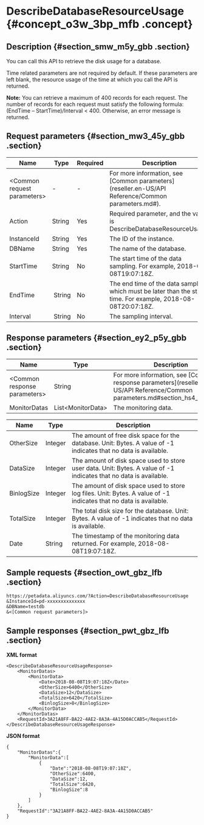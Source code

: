 # DescribeDatabaseResourceUsage {#concept_o3w_3bp_mfb .concept}

## Description {#section_smw_m5y_gbb .section}

You can call this API to retrieve the disk usage for a database.

Time related parameters are not required by default. If these parameters are left blank, the resource usage of the time at which you call the API is returned.

**Note:** You can retrieve a maximum of 400 records for each request. The number of records for each request must satisfy the following formula: \(EndTime – StartTime\)/Interval < 400. Otherwise, an error message is returned.

## Request parameters {#section_mw3_45y_gbb .section}

|Name|Type|Required|Description|
|----|----|--------|-----------|
|<Common request parameters\>|-|-|For more information, see [Common parameters](reseller.en-US/API Reference/Common parameters.md#).|
|Action|String|Yes|Required parameter, and the value is DescribeDatabaseResourceUsage.|
|InstanceId|String|Yes|The ID of the instance.|
|DBName|String|Yes|The name of the database.|
|StartTime|String|No|The start time of the data sampling. For example, 2018-08-08T19:07:18Z.|
|EndTime| String|No|The end time of the data sampling, which must be later than the start time. For example, 2018-08-08T20:07:18Z.|
|Interval| String|No|The sampling interval.|

## Response parameters {#section_ey2_p5y_gbb .section}

|Name|Type|Description|
|----|----|-----------|
|<Common response parameters\>|String|For more information, see [Common response parameters](reseller.en-US/API Reference/Common parameters.md#section_hs4_m3y_gbb).|
|MonitorDatas|List<MonitorData\>|The monitoring data.|

|Name|Type|Description|
|----|----|-----------|
|OtherSize|Integer|The amount of free disk space for the database. Unit: Bytes. A value of -1 indicates that no data is available.|
|DataSize|Integer|The amount of disk space used to store user data. Unit: Bytes. A value of -1 indicates that no data is available.|
|BinlogSize|Integer|The amount of disk space used to store log files. Unit: Bytes. A value of -1 indicates that no data is available.|
|TotalSize|Integer|The total disk size for the database. Unit: Bytes. A value of -1 indicates that no data is available.|
|Date|String|The timestamp of the monitoring data returned. For example, 2018-08-08T19:07:18Z.|

## Sample requests {#section_owt_gbz_lfb .section}

```
https://petadata.aliyuncs.com/?Action=DescribeDatabaseResourceUsage
&InstanceId=pd-xxxxxxxxxxxxxx
&DBName=testdb
&<[Common request parameters]>
```

## Sample responses {#section_pwt_gbz_lfb .section}

**XML format**

```
<DescribeDatabaseResourceUsageResponse>  
	<MonitorDatas>
		<MonitorData>
			<Date>2018-08-08T19:07:18Z</Date>
			<OtherSize>6400</OtherSize>
			<DataSize>12</DataSize>
			<TotalSize>6420</TotalSize>
			<BinlogSize>8</BinlogSize>
		</MonitorData>
	</MonitorDatas>
	<RequestId>3A21A8FF-BA22-4AE2-8A3A-4A15D0ACCAB5</RequestId>
</DescribeDatabaseResourceUsageResponse>
```

**JSON format**

```
{
    "MonitorDatas":{
        "MonitorData":[
            {
                "Date":"2018-08-08T19:07:18Z",
                "OtherSize":6400,
                "DataSize":12,
                "TotalSize":6420,
                "BinlogSize":8
            }
        ]
    },
    "RequestId":"3A21A8FF-BA22-4AE2-8A3A-4A15D0ACCAB5"
}
```

